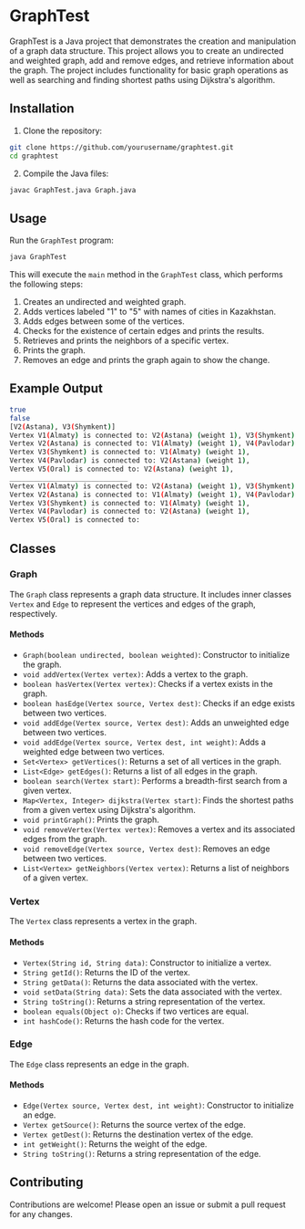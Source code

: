 # GraphTest

GraphTest is a Java project that demonstrates the creation and manipulation of a graph data structure. This project allows you to create an undirected and weighted graph, add and remove edges, and retrieve information about the graph. The project includes functionality for basic graph operations as well as searching and finding shortest paths using Dijkstra's algorithm.

## Installation

1. Clone the repository:

```sh
git clone https://github.com/yourusername/graphtest.git
cd graphtest
```

2. Compile the Java files:

```sh
javac GraphTest.java Graph.java
```

## Usage

Run the `GraphTest` program:

```sh
java GraphTest
```

This will execute the `main` method in the `GraphTest` class, which performs the following steps:

1. Creates an undirected and weighted graph.
2. Adds vertices labeled "1" to "5" with names of cities in Kazakhstan.
3. Adds edges between some of the vertices.
4. Checks for the existence of certain edges and prints the results.
5. Retrieves and prints the neighbors of a specific vertex.
6. Prints the graph.
7. Removes an edge and prints the graph again to show the change.

## Example Output

```sh
true
false
[V2(Astana), V3(Shymkent)]
Vertex V1(Almaty) is connected to: V2(Astana) (weight 1), V3(Shymkent) (weight 1), 
Vertex V2(Astana) is connected to: V1(Almaty) (weight 1), V4(Pavlodar) (weight 1), V5(Oral) (weight 1), 
Vertex V3(Shymkent) is connected to: V1(Almaty) (weight 1), 
Vertex V4(Pavlodar) is connected to: V2(Astana) (weight 1), 
Vertex V5(Oral) is connected to: V2(Astana) (weight 1), 
_____________________________
Vertex V1(Almaty) is connected to: V2(Astana) (weight 1), V3(Shymkent) (weight 1), 
Vertex V2(Astana) is connected to: V1(Almaty) (weight 1), V4(Pavlodar) (weight 1), 
Vertex V3(Shymkent) is connected to: V1(Almaty) (weight 1), 
Vertex V4(Pavlodar) is connected to: V2(Astana) (weight 1), 
Vertex V5(Oral) is connected to: 
```

## Classes

### Graph

The `Graph` class represents a graph data structure. It includes inner classes `Vertex` and `Edge` to represent the vertices and edges of the graph, respectively.

#### Methods

- `Graph(boolean undirected, boolean weighted)`: Constructor to initialize the graph.
- `void addVertex(Vertex vertex)`: Adds a vertex to the graph.
- `boolean hasVertex(Vertex vertex)`: Checks if a vertex exists in the graph.
- `boolean hasEdge(Vertex source, Vertex dest)`: Checks if an edge exists between two vertices.
- `void addEdge(Vertex source, Vertex dest)`: Adds an unweighted edge between two vertices.
- `void addEdge(Vertex source, Vertex dest, int weight)`: Adds a weighted edge between two vertices.
- `Set<Vertex> getVertices()`: Returns a set of all vertices in the graph.
- `List<Edge> getEdges()`: Returns a list of all edges in the graph.
- `boolean search(Vertex start)`: Performs a breadth-first search from a given vertex.
- `Map<Vertex, Integer> dijkstra(Vertex start)`: Finds the shortest paths from a given vertex using Dijkstra's algorithm.
- `void printGraph()`: Prints the graph.
- `void removeVertex(Vertex vertex)`: Removes a vertex and its associated edges from the graph.
- `void removeEdge(Vertex source, Vertex dest)`: Removes an edge between two vertices.
- `List<Vertex> getNeighbors(Vertex vertex)`: Returns a list of neighbors of a given vertex.

### Vertex

The `Vertex` class represents a vertex in the graph.

#### Methods

- `Vertex(String id, String data)`: Constructor to initialize a vertex.
- `String getId()`: Returns the ID of the vertex.
- `String getData()`: Returns the data associated with the vertex.
- `void setData(String data)`: Sets the data associated with the vertex.
- `String toString()`: Returns a string representation of the vertex.
- `boolean equals(Object o)`: Checks if two vertices are equal.
- `int hashCode()`: Returns the hash code for the vertex.

### Edge

The `Edge` class represents an edge in the graph.

#### Methods

- `Edge(Vertex source, Vertex dest, int weight)`: Constructor to initialize an edge.
- `Vertex getSource()`: Returns the source vertex of the edge.
- `Vertex getDest()`: Returns the destination vertex of the edge.
- `int getWeight()`: Returns the weight of the edge.
- `String toString()`: Returns a string representation of the edge.

## Contributing

Contributions are welcome! Please open an issue or submit a pull request for any changes.
